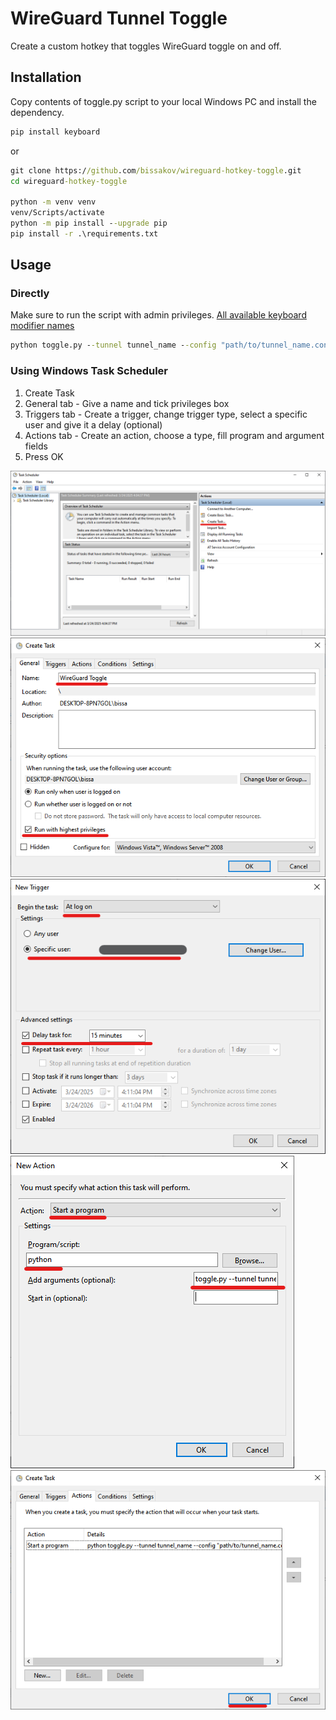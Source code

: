 # WireGuard Tunnel Toggle

Create a custom hotkey that toggles WireGuard toggle on and off.

## Installation

Copy contents of toggle.py script to your local Windows PC and install the dependency.

```bat
pip install keyboard
```

or

```bat
git clone https://github.com/bissakov/wireguard-hotkey-toggle.git
cd wireguard-hotkey-toggle

python -m venv venv
venv/Scripts/activate
python -m pip install --upgrade pip
pip install -r .\requirements.txt
```

## Usage

### Directly

Make sure to run the script with admin privileges.
[All available keyboard modifier names](https://github.com/boppreh/keyboard)

```bat
python toggle.py --tunnel tunnel_name --config "path/to/tunnel_name.conf" --hotkey "windows+c"
```

### Using Windows Task Scheduler

1. Create Task
2. General tab - Give a name and tick privileges box
3. Triggers tab - Create a trigger, change trigger type, select a specific user and give it a delay (optional)
4. Actions tab - Create an action, choose a type, fill program and argument fields
5. Press OK

![Create Task](assets/scheduler_0.png)
![General tab - Give a name and tick privileges box](assets/scheduler_1.png)
![Triggers tab - Create a trigger, change trigger type, select a specific user and give it a delay (optional)](assets/scheduler_2.png)
![Actions tab - Create an action, choose a type, fill program and argument fields](assets/scheduler_3.png)
![Press OK](assets/scheduler_4.png)
